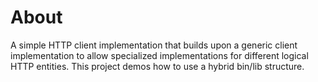 # About

A simple HTTP client implementation that builds upon a generic client
implementation to allow specialized implementations for different logical HTTP
entities. This project demos how to use a hybrid bin/lib structure. 